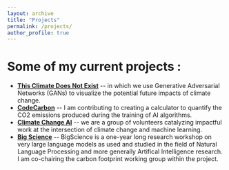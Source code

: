```yaml
---
layout: archive
title: "Projects"
permalink: /projects/
author_profile: true
---
```


Some of my current projects :
============================

* [**This Climate Does Not Exist**](https://mila.quebec/en/ai-society/visualizing-climate-change/) -- in which we use Generative Adversarial Networks (GANs) to visualize the potential future impacts of climate change. 
* [**CodeCarbon**](https://codecarbon.io/) -- I am contributing to creating a calculator to quantify the CO2 emissions produced during the training of AI algorithms.
* [**Climate Change AI**](https://www.climatechange.ai/) -- we are a group of volunteers catalyzing impactful work at the intersection of climate change and machine learning.
* [**Big Science**](https://bigscience.huggingface.co/) -- BigScience is a one-year long research workshop on very large language models as used and studied in the field of Natural Language Processing and more generally Artifical Intelligence research. I am co-chairing the carbon footprint working group within the project.
